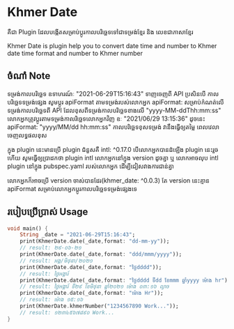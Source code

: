 # Khmer Date

គឺជា Plugin ដែលបង្កើតសម្រាប់ប្ដូរកាលបរិច្ឆេទទៅជាទម្រង់ខ្មែរ និង លេខជាភាសាខ្មែរ

Khmer Date is plugin help you to convert date time and number to Khmer date time format and number to Khmer number

## ចំណាំ Note

ទម្រង់កាលបរិច្ឆេទ ឧទាហរណ៍ៈ "2021-06-29T15:16:43" ទាញចេញពី API 
ប្រសិនបើ កាលបរិច្ឆេទទម្រង់ផ្សេង សូមប្តូរ apiFormat តាមទម្រង់របស់លោកអ្នក
apiFormat: សម្រាប់កំណត់លើទម្រង់កាលបរិច្ឆេទពី API ដែលខុសពីទម្រង់កាលបរិច្ឆេទខាងលើ "yyyy-MM-ddThh:mm:ss" លោកអ្នកត្រូវប្ដូរតាមទម្រង់កាលរិច្ឆេទលោកអ្នកវិញ ឧៈ "2021/06/29 13:15:36" ដូចនេះ apiFormat: "yyyy/MM/dd hh:mm:ss" កាលបរិច្ឆេទខុសទម្រង់ វានឹងធ្វើឲ្យតម្លៃ ពេលវេលាចេញលទ្ធផលខុស

ក្នុង plugin នេះមានប្រើ plugin ជំនួសគឺ intl: ^0.17.0 បើលោកអ្នកបានដំឡើង plugin នេះរួចហើយ
សូមធ្វើឲ្យប្រាដកថា plugin intl លោកអ្នកនៅក្នុង version ដូចគ្នា ឬ លោកអាចលុប intl plugin នៅក្នុង pubspec.yaml របស់លោកអ្នក
ដើម្បីជៀសវាងការជាន់គ្នា

លោកអ្នកក៏អាចប្រើ version ចាស់បានដែរ(khmer_date: ^0.0.3) តែ version នេះគ្មាន apiFormat សម្រាប់លោកអ្នកប្ដូរកាលបរិច្ឆេទទម្រង់ផ្សេងទេ

## របៀបប្រើប្រាស់ Usage
~~~dart
void main() {
    String _date = "2021-06-29T15:16:43";
    print(KhmerDate.date(_date,format: "dd-mm-yy"));
    // result: ២៩-០៦-២១
    print(KhmerDate.date(_date,format: "ddd/mmm/yyyy"));
    // result: អង្គ/មិថុនា/២០២១
    print(KhmerDate.date(_date,format: "ថ្ងៃdddd"));
    // result: ថ្ងៃអង្គារ៍
    print(KhmerDate.date(_date,format: "ថ្ងៃdddd ទីdd ខែmmm ឆ្នាំyyyy ម៉ោង hr"));
    // result: ថ្ងៃអង្គារ៍ ទី២៩ ខែមិថុនា ឆ្នាំ២០២១ ម៉ោង ០៣:១៦ ល្ងាច
    print(KhmerDate.date(_date,format: "ម៉ោង Hr"));
    // result: ម៉ោង ១៥:១៦
    print(KhmerDate.khmerNumber("1234567890 Work..."));
    // result: ១២៣៤៥៦៧៨៩០ Work...
}
~~~
